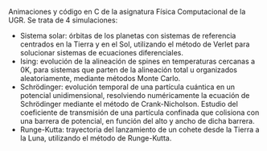 Animaciones y código en C de la asignatura Física Computacional de la UGR. Se trata de 4 simulaciones:
 - Sistema solar: órbitas de los planetas con sistemas de referencia centrados en la Tierra y en el Sol, utilizando el método de Verlet para solucionar sistemas de ecuaciones diferenciales.
 - Ising: evolución de la alineación de spines en temperaturas cercanas a 0K, para sistemas que parten de la alineación total u organizados aleatoriamente, mediante métodos Monte Carlo.
 - Schrödinger: evolución temporal de una partícula cuántica en un potencial unidimensional, resolviendo numéricamente la ecuación de Schrödinger mediante el método de Crank-Nicholson. Estudio del coeficiente de transmisión de una partícula confinada que colisiona con una barrera de potencial, en función del alto y ancho de dicha barrera.
 - Runge-Kutta: trayectoria del lanzamiento de un cohete desde la Tierra a la Luna, utilizando el método de Runge-Kutta.
